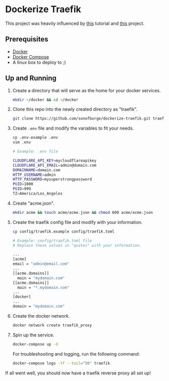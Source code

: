 # Dockerize Traefik

This project was heavily influenced by
[this](https://www.smarthomebeginner.com/traefik-reverse-proxy-tutorial-for-docker/)
tutorial and
[this](https://github.com/htpcBeginner/AtoMiC-ToolKit-Docker)
project.

## Prerequisites

*   [Docker](https://docs.docker.com/install/)
*   [Docker Compose](https://docs.docker.com/compose/install/)
*   A linux box to deploy to ;)

## Up and Running

1.  Create a directory that will serve as the home for your docker services.

    ```sh
    mkdir ~/docker && cd ~/docker
    ```

1.  Clone this repo into the newly created directory as "traefik".

    ```sh
    git clone https://github.com/sonofborge/dockerize-traefik.git traefik && cd traefik
    ```

1.  Create `.env` file and modify the variables to fit your needs.

    ```sh
    cp .env-example .env
    vim .env
    ```

    ```sh
    # Example: .env file

    CLOUDFLARE_API_KEY=mycloudflareapikey
    CLOUDFLARE_API_EMAIL=admin@domain.com
    DOMAINNAME=domain.com
    HTTP_USERNAME=admin
    HTTP_PASSWORD=mysuperstrongpassword
    PUID=1000
    PGID=999
    TZ=America/Los_Angeles
    ```

1.  Create "acme.json".

    ```sh
    mkdir acme && touch acme/acme.json && chmod 600 acme/acme.json
    ```

1.  Create the traefik config file and modify with your information.

    ```sh
    cp config/traefik.example config/traefik.toml
    ```

    ```sh
    # Example: config/traefik.toml file
    # Replace these values in "quotes" with your information.

    ...
    [acme]
    email = "admin@email.com"
    ...
    [[acme.domains]]
      main = "mydomain.com"
    [[acme.domains]]
      main = "*.mydomain.com"
    ...
    [docker]
    ...
    domain = "mydomain.com"
    ```

1.  Create the docker network.

    ```sh
    docker network create traefik_proxy
    ```

1.  Spin up the service.

    ```sh
    docker-compose up -d
    ```

    For troubleshooting and logging,
    run the following command:

    ```sh
    docker-compose logs -tf --tail="50" traefik
    ```

If all went well,
you should now have a traefik reverse proxy all set up!
